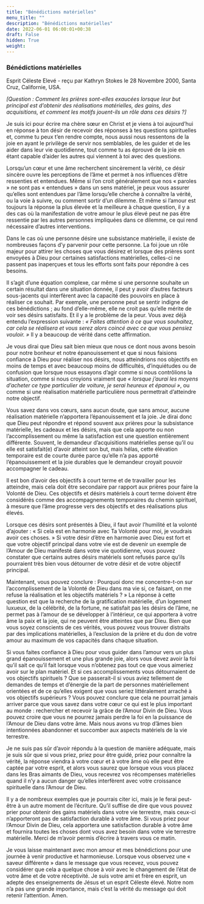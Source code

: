 ```yaml
---
title: "Bénédictions matérielles"
menu_title: ""
description: "Bénédictions matérielles"
date: 2022-06-01 06:00:01+00:38
draft: False
hidden: True
weight:
---
```

### Bénédictions matérielles

Esprit Céleste Elevé - reçu par Kathryn Stokes le 28 Novembre 2000, Santa Cruz, Californie, USA.

*[Question : Comment les prières sont-elles exaucées lorsque leur but principal est d’obtenir des réalisations matérielles, des gains, des acquisitions, et comment les motifs jouent-ils un rôle dans ces désirs ?]*

Je suis ici pour écrire ma chère sœur en Christ et je viens à toi aujourd’hui en réponse à ton désir de recevoir des réponses à tes questions spirituelles et, comme tu peux t’en rendre compte, nous aussi nous ressentons de la joie en ayant le privilège de servir nos semblables, de les guider et de les aider dans leur vie quotidienne, tout comme tu as éprouvé de la joie en étant capable d’aider les autres qui viennent à toi avec des questions.

Lorsqu’un cœur et une âme recherchent sincèrement la vérité, ce désir sincère ouvre les perceptions de l’âme et permet à nos influences d’être ressenties et entendues. Même si l’on croit généralement que nos « paroles » ne sont pas « entendues » dans un sens matériel, je peux vous assurer qu’elles sont entendues par l’âme lorsqu’elle cherche à connaître la vérité, ou la voie à suivre, ou comment sortir d’un dilemme. Et même si l’amour est toujours la réponse la plus élevée et la meilleure à chaque question, il y a des cas où la manifestation de votre amour le plus élevé peut ne pas être ressentie par les autres personnes impliquées dans ce dilemme, ce qui rend nécessaire d’autres interventions.

Dans le cas où une personne désire une subsistance matérielle, il existe de nombreuses façons d’y parvenir pour cette personne. La foi joue un rôle majeur pour attirer les choses que vous désirez et lorsque des prières sont envoyées à Dieu pour certaines satisfactions matérielles, celles-ci ne passent pas inaperçues et tous les efforts sont faits pour répondre à ces besoins.

Il s’agit d’une équation complexe, car même si une personne souhaite un certain résultat dans une situation donnée, il peut y avoir d’autres facteurs sous-jacents qui interfèrent avec la capacité des pouvoirs en place à réaliser ce souhait. Par exemple, une personne peut se sentir indigne de ces bénédictions ; au fond d’elle-même, elle ne croit pas qu’elle mérite de voir ses désirs satisfaits. Et il y a le problème de la peur. Vous avez déjà entendu l’expression suivante : *« Faites attention à ce que vous souhaitez, car cela se réalisera et vous serez alors coincé avec ce que vous pensiez vouloir. »* Il y a beaucoup de vérité dans cette affirmation.

Je vous dirai que Dieu sait bien mieux que nous ce dont nous avons besoin pour notre bonheur et notre épanouissement et que si nous faisions confiance à Dieu pour réaliser nos désirs, nous atteindrions nos objectifs en moins de temps et avec beaucoup moins de difficultés, d’inquiétudes ou de confusion que lorsque nous essayons d’agir comme si nous contrôlions la situation, comme si nous croyions vraiment que *« lorsque j’aurai les moyens d’acheter ce type particulier de voiture, je serai heureux et épanoui »*, ou comme si une réalisation matérielle particulière nous permettrait d’atteindre notre objectif.

Vous savez dans vos cœurs, sans aucun doute, que sans amour, aucune réalisation matérielle n’apportera l’épanouissement et la joie. Je dirai donc que Dieu peut répondre et répond souvent aux prières pour la subsistance matérielle, les cadeaux et les désirs, mais que cela apporte ou non l’accomplissement ou même la satisfaction est une question entièrement différente. Souvent, le demandeur d’acquisitions matérielles pense qu’il ou elle est satisfait(e) d’avoir atteint son but, mais hélas, cette élévation temporaire est de courte durée parce qu’elle n’a pas apporté l’épanouissement et la joie durables que le demandeur croyait pouvoir accompagner le cadeau.

Il est bon d’avoir des objectifs à court terme et de travailler pour les atteindre, mais cela doit être secondaire par rapport aux prières pour faire la Volonté de Dieu. Ces objectifs et désirs matériels à court terme doivent être considérés comme des accompagnements temporaires du chemin spirituel, à mesure que l’âme progresse vers des objectifs et des réalisations plus élevés.

Lorsque ces désirs sont présentés à Dieu, il faut avoir l’humilité et la volonté d’ajouter : « Si cela est en harmonie avec Ta Volonté pour moi, je voudrais avoir ces choses. » Si votre désir d’être en harmonie avec Dieu est fort et que votre objectif principal dans votre vie est de devenir un exemple de l’Amour de Dieu manifesté dans votre vie quotidienne, vous pouvez constater que certains autres désirs matériels sont refusés parce qu’ils pourraient très bien vous détourner de votre désir et de votre objectif principal.

Maintenant, vous pouvez conclure : Pourquoi donc me concentre-t-on sur l’accomplissement de la Volonté de Dieu dans ma vie si, ce faisant, on me refuse la réalisation et les objectifs matériels ? » La réponse à cette question est que la recherche de la gratification matérielle, d’un logement luxueux, de la célébrité, de la fortune, ne satisfait pas les désirs de l’âme, ne permet pas à l’amour de se développer à l’intérieur, ce qui apportera à votre âme la paix et la joie, qui ne peuvent être atteintes que par Dieu. Bien que vous soyez conscients de ces vérités, vous pouvez vous trouver distraits par des implications matérielles, à l’exclusion de la prière et du don de votre amour au maximum de vos capacités dans chaque situation.

Si vous faites confiance à Dieu pour vous guider dans l’amour vers un plus grand épanouissement et une plus grande joie, alors vous devez avoir la foi qu’il sait ce qu’il fait lorsque vous n’obtenez pas tout ce que vous aimeriez avoir sur le plan matériel. Et si ces accomplissements vous détournaient de vos objectifs spirituels ? Que se passerait-il si vous aviez tellement de demandes de temps et d’énergie de la part de personnes matériellement orientées et de ce qu’elles exigent que vous seriez littéralement arraché à vos objectifs supérieurs ? Vous pouvez conclure que cela ne pourrait jamais arriver parce que vous savez dans votre cœur ce qui est le plus important au monde : rechercher et recevoir la grâce de l’Amour Divin de Dieu. Vous pouvez croire que vous ne pourrez jamais perdre la foi en la puissance de l’Amour de Dieu dans votre âme. Mais nous avons vu trop d’âmes bien intentionnées abandonner et succomber aux aspects matériels de la vie terrestre.

Je ne suis pas sûr d’avoir répondu à la question de manière adéquate, mais je suis sûr que si vous priez, priez pour être guidé, priez pour connaître la vérité, la réponse viendra à votre cœur et à votre âme où elle peut être captée par votre esprit, et alors vous saurez que lorsque vous vous placez dans les Bras aimants de Dieu, vous recevrez vos récompenses matérielles quand il n’y a aucun danger qu’elles interfèrent avec votre croissance spirituelle dans l’Amour de Dieu.

Il y a de nombreux exemples que je pourrais citer ici, mais je le ferai peut-être à un autre moment de l’écriture. Qu’il suffise de dire que vous pouvez prier pour obtenir des gains matériels dans votre vie terrestre, mais ceux-ci n’apporteront pas de satisfaction durable à votre âme. Si vous priez pour l’Amour Divin de Dieu, cela apportera une satisfaction durable à votre âme et fournira toutes les choses dont vous avez besoin dans votre vie terrestre matérielle. Merci de m’avoir permis d’écrire à travers vous ce matin.

Je vous laisse maintenant avec mon amour et mes bénédictions pour une journée à venir productive et harmonieuse. Lorsque vous observez une « saveur différente » dans le message que vous recevez, vous pouvez considérer que cela a quelque chose à voir avec le changement de l’état de votre âme et de votre réceptivité. Je suis votre ami et frère en esprit, un adepte des enseignements de Jésus et un esprit Céleste élevé. Notre nom n’a pas une grande importance, mais c’est la vérité du message qui doit retenir l’attention. Amen.
